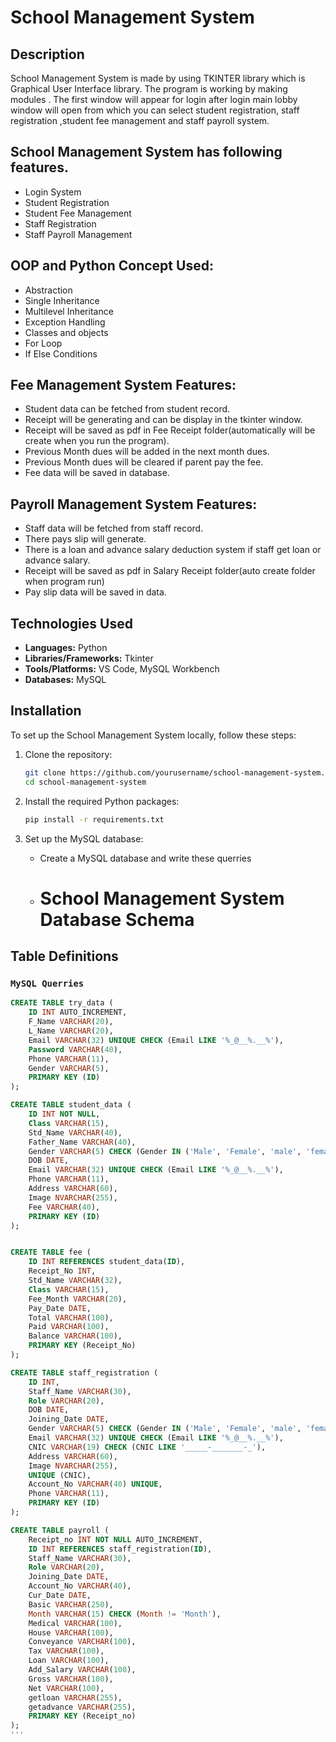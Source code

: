 # School Management System

## Description

School Management System is made by using TKINTER library which is Graphical User Interface library. The program is working by making modules . The  first window will appear for login after login main lobby window will open from which you can select student registration, staff registration ,student fee management and staff payroll system.

## School Management System has following features.
- Login System
- Student Registration
- Student Fee Management
- Staff Registration
- Staff Payroll Management

## OOP and Python Concept Used:
- Abstraction
- Single Inheritance
- Multilevel Inheritance
- Exception Handling
- Classes and objects
- For Loop
- If Else Conditions

## Fee Management System Features:
- Student data can be fetched from student record.
- Receipt will be generating and can be display in the tkinter window.
- Receipt will be saved as pdf in Fee Receipt folder(automatically will be create when you run the program).
- Previous Month dues will be added in the next month dues.
- Previous Month dues will be cleared if parent pay the fee.
- Fee data will be saved in database.
  
## Payroll Management System Features:
- Staff data will be fetched from staff record.
- There pays slip will generate.
- There is a loan and advance salary deduction system if staff get loan or advance salary.
- Receipt will be saved as pdf in Salary Receipt folder(auto create folder when program run)
- Pay slip data will be saved in data.

## Technologies Used
- **Languages:** Python
- **Libraries/Frameworks:** Tkinter
- **Tools/Platforms:** VS Code, MySQL Workbench
- **Databases:** MySQL

## Installation

To set up the School Management System locally, follow these steps:

1. Clone the repository:
    ```bash
    git clone https://github.com/yourusername/school-management-system.git](https://github.com/MateenMureed/sms-school-management-system-.git
    cd school-management-system
    ```

2. Install the required Python packages:
    ```bash
    pip install -r requirements.txt
    ```

3. Set up the MySQL database:
    - Create a MySQL database and write these querries
    - # School Management System Database Schema

## Table Definitions

### `MySQL Querries`
```sql
CREATE TABLE try_data (
    ID INT AUTO_INCREMENT,
    F_Name VARCHAR(20),
    L_Name VARCHAR(20),
    Email VARCHAR(32) UNIQUE CHECK (Email LIKE '%_@__%.__%'),
    Password VARCHAR(40),
    Phone VARCHAR(11),
    Gender VARCHAR(5),
    PRIMARY KEY (ID)
);

CREATE TABLE student_data (
    ID INT NOT NULL,
    Class VARCHAR(15),
    Std_Name VARCHAR(40),
    Father_Name VARCHAR(40),
    Gender VARCHAR(5) CHECK (Gender IN ('Male', 'Female', 'male', 'female')),
    DOB DATE,
    Email VARCHAR(32) UNIQUE CHECK (Email LIKE '%_@__%.__%'),
    Phone VARCHAR(11),
    Address VARCHAR(60),
    Image NVARCHAR(255),
    Fee VARCHAR(40),
    PRIMARY KEY (ID)
);


CREATE TABLE fee (
    ID INT REFERENCES student_data(ID),
    Receipt_No INT,
    Std_Name VARCHAR(32),
    Class VARCHAR(15),
    Fee_Month VARCHAR(20),
    Pay_Date DATE,
    Total VARCHAR(100),
    Paid VARCHAR(100),
    Balance VARCHAR(100),
    PRIMARY KEY (Receipt_No)
);

CREATE TABLE staff_registration (
    ID INT,
    Staff_Name VARCHAR(30),
    Role VARCHAR(20),
    DOB DATE,
    Joining_Date DATE,
    Gender VARCHAR(5) CHECK (Gender IN ('Male', 'Female', 'male', 'female')),
    Email VARCHAR(32) UNIQUE CHECK (Email LIKE '%_@__%.__%'),
    CNIC VARCHAR(19) CHECK (CNIC LIKE '_____-_______-_'),
    Address VARCHAR(60),
    Image NVARCHAR(255),
    UNIQUE (CNIC),
    Account_No VARCHAR(40) UNIQUE,
    Phone VARCHAR(11),
    PRIMARY KEY (ID)
);

CREATE TABLE payroll (
    Receipt_no INT NOT NULL AUTO_INCREMENT,
    ID INT REFERENCES staff_registration(ID),
    Staff_Name VARCHAR(30),
    Role VARCHAR(20),
    Joining_Date DATE,
    Account_No VARCHAR(40),
    Cur_Date DATE,
    Basic VARCHAR(250),
    Month VARCHAR(15) CHECK (Month != 'Month'),
    Medical VARCHAR(100),
    House VARCHAR(100),
    Conveyance VARCHAR(100),
    Tax VARCHAR(100),
    Loan VARCHAR(100),
    Add_Salary VARCHAR(100),
    Gross VARCHAR(100),
    Net VARCHAR(100),
    getloan VARCHAR(255),
    getadvance VARCHAR(255),
    PRIMARY KEY (Receipt_no)
);
'''
